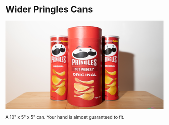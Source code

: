 # Wider Pringles Cans

![wider pringles cans](./src/assets/three.webp)

A 10" x 5" x 5" can. Your hand is almost guaranteed to fit.